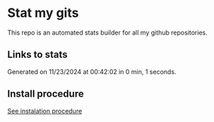 # Stat my gits

This repo is an automated stats builder for all my github repositories.

## Links to stats


Generated on 11/23/2024 at 00:42:02 in 0 min, 1 seconds.

## Install procedure

[See instalation procedure](./src/install.md)

